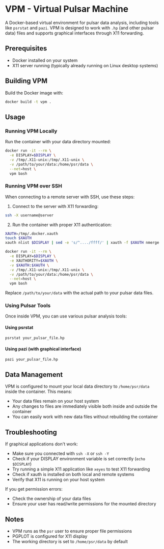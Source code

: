 # VPM - Virtual Pulsar Machine

A Docker-based virtual environment for pulsar data analysis, including tools like `psrstat` and `pazi`. VPM is designed to work with `.hp` (and other pulsar data) files and supports graphical interfaces through X11 forwarding.

## Prerequisites

- Docker installed on your system
- X11 server running (typically already running on Linux desktop systems)

## Building VPM

Build the Docker image with:

```bash
docker build -t vpm .
```

## Usage

### Running VPM Locally

Run the container with your data directory mounted:

```bash
docker run -it --rm \
  -e DISPLAY=$DISPLAY \
  -v /tmp/.X11-unix:/tmp/.X11-unix \
  -v /path/to/your/data:/home/psr/data \
  --net=host \
  vpm bash
```

### Running VPM over SSH

When connecting to a remote server with SSH, use these steps:

1. Connect to the server with X11 forwarding:
```bash
ssh -X username@server
```

2. Run the container with proper X11 authentication:
```bash
XAUTH=/tmp/.docker.xauth
touch $XAUTH
xauth nlist $DISPLAY | sed -e 's/^..../ffff/' | xauth -f $XAUTH nmerge -

docker run -it --rm \
  -e DISPLAY=$DISPLAY \
  -e XAUTHORITY=$XAUTH \
  -v $XAUTH:$XAUTH \
  -v /tmp/.X11-unix:/tmp/.X11-unix \
  -v /path/to/your/data:/home/psr/data \
  --net=host \
  vpm bash
```

Replace `/path/to/your/data` with the actual path to your pulsar data files.

### Using Pulsar Tools

Once inside VPM, you can use various pulsar analysis tools:

#### Using psrstat
```bash
psrstat your_pulsar_file.hp
```

#### Using pazi (with graphical interface)
```bash
pazi your_pulsar_file.hp
```

## Data Management

VPM is configured to mount your local data directory to `/home/psr/data` inside the container. This means:
- Your data files remain on your host system
- Any changes to files are immediately visible both inside and outside the container
- You can easily work with new data files without rebuilding the container

## Troubleshooting

If graphical applications don't work:
- Make sure you connected with `ssh -X` or `ssh -Y`
- Check if your DISPLAY environment variable is set correctly (`echo $DISPLAY`)
- Try running a simple X11 application like `xeyes` to test X11 forwarding
- Check if xauth is installed on both local and remote systems
- Verify that X11 is running on your host system

If you get permission errors:
- Check the ownership of your data files
- Ensure your user has read/write permissions for the mounted directory

## Notes

- VPM runs as the `psr` user to ensure proper file permissions
- PGPLOT is configured for X11 display
- The working directory is set to `/home/psr/data` by default
